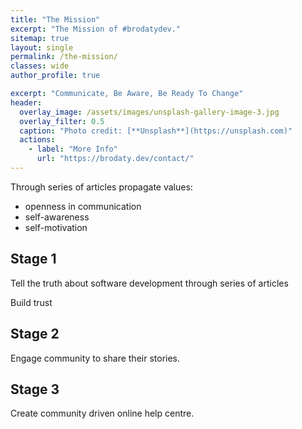 ```yaml
---
title: "The Mission"
excerpt: "The Mission of #brodatydev."
sitemap: true
layout: single
permalink: /the-mission/
classes: wide
author_profile: true

excerpt: "Communicate, Be Aware, Be Ready To Change"
header:
  overlay_image: /assets/images/unsplash-gallery-image-3.jpg
  overlay_filter: 0.5
  caption: "Photo credit: [**Unsplash**](https://unsplash.com)"
  actions:
    - label: "More Info"
      url: "https://brodaty.dev/contact/"
---
```


Through series of articles propagate values:
- openness in communication
- self-awareness
- self-motivation

## Stage 1

<p class="notice notice--primary">
    Tell the truth about software development through series of articles
</p>

<p class="notice notice--primary">
    Build trust
</p>

## Stage 2

<p class="notice notice--primary">
    Engage community to share their stories.
</p>

## Stage 3

<p class="notice notice--primary">
    Create community driven online help centre.
</p>